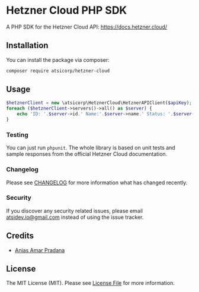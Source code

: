 # Hetzner Cloud PHP SDK

A PHP SDK for the Hetzner Cloud API: https://docs.hetzner.cloud/

## Installation

You can install the package via composer:

```bash
composer require atsicorp/hetzner-cloud
```

## Usage

```php
$hetznerClient = new \atsicorp\HetznerCloud\HetznerAPIClient($apiKey);
foreach ($hetznerClient->servers()->all() as $server) {
    echo 'ID: '.$server->id.' Name:'.$server->name.' Status: '.$server->status.PHP_EOL;
}
```

### Testing

You can just run `phpunit`. The whole library is based on unit tests and sample responses from the official Hetzner Cloud documentation.

### Changelog

Please see [CHANGELOG](https://github.com/anjasamar/hetzner-cloud-php-sdk/releases) for more information what has changed recently.

### Security

If you discover any security related issues, please email atsidev.io@gmail.com instead of using the issue tracker.

## Credits

- [Anjas Amar Pradana](https://github.com/anjasamar)

## License

The MIT License (MIT). Please see [License File](LICENSE) for more information.
